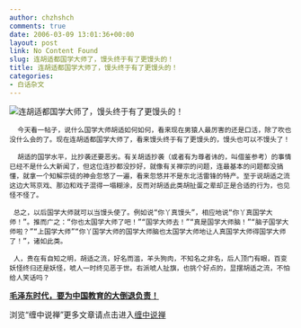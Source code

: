 ```yaml
---
author: chzhshch
comments: true
date: 2006-03-09 13:01:36+00:00
layout: post
link: No Content Found
slug: 连胡适都国学大师了，馒头终于有了更馒头的！
title: 连胡适都国学大师了，馒头终于有了更馒头的！
categories:
- 白话杂文
---
```


			

                                                                  

![连胡适都国学大师了，馒头终于有了更馒头的！](http://simg.sinajs.cn/blog7style/images/common/sg_trans.gif)

                                                                    

                                                                   

      今天看一帖子，说什么国学大师胡适如何如何，看来现在男猿人最厉害的还是口活，除了吹也没什么会的了。现在连胡适都国学大师了，看来馒头终于有了更馒头的，馒头也可以不馒头了！  
  
      胡适的国学水平，比抄袭还要恶劣。有关胡适抄袭（或者有为尊者讳的，叫借鉴参考）的事情已经不是什么大新闻了，但这位连抄都没抄好，就像有关禅宗的问题，连最基本的问题都没搞懂，就拿一个知解宗徒的神会忽悠了一遍，看来忽悠并不是东北活雷锋的特产。至于说胡适之流这边大骂京戏、那边和戏子混得一塌糊涂，反而对胡适此类胡扯蛋之辈却正是合适的行为，也见怪不怪了。  
  
     总之，以后国学大师就可以当馒头使了。例如说“你丫真馒头”，相应地说“你丫真国学大师！”。推而广之：“你也太国学大师了吧！”“国学大师去！”“真是国学大师脑！”“脑子国学大师啦？”“上国学大师”“你丫国学大师的国学大师脑也太国学大师地让人真国学大师得国学大师了！”，诸如此类。  
  
     人，贵在有自知之明，胡适之流，好名而滥，羊头狗肉，不知名之非名，后人顶门有眼，百变妖怪终归还是妖怪，唬人一时终见恶于世。右派唬人扯旗，也挑个好点的，显摆胡适之流，不怕给人笑话吗？

[**毛泽东时代，要为中国教育的大倒退负责！**](http://blog.sina.com.cn/u/486e105c010004ks)

浏览“缠中说禅”更多文章请点击进入[缠中说禅](http://blog.sina.com.cn/m/chzhshch)
